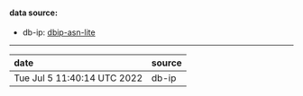 
#### data source:
- db-ip:  [dbip-asn-lite](https://db-ip.com/)

---
**date** | **source**  
:--- | :--- 
Tue Jul  5 11:40:14 UTC 2022 | db-ip
